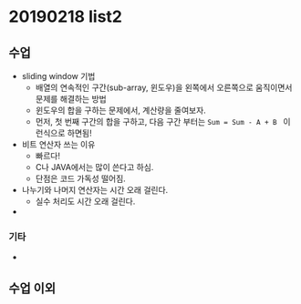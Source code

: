 # 20190218 list2

## 수업

- sliding window 기법
  - 배열의 연속적인 구간(sub-array, 윈도우)을 왼쪽에서 오른쪽으로 움직이면서 문제를 해결하는 방법
  - 윈도우의 합을 구하는 문제에서, 계산량을 줄여보자.
  - 먼저, 첫 번째 구간의 합을 구하고, 다음 구간 부터는 `Sum = Sum - A + B ` 이런식으로 하면됨!
- 비트 연산자 쓰는 이유
  - 빠르다!
  - C나 JAVA에서는 많이 쓴다고 하심.
  - 단점은 코드 가독성 떨어짐.
- 나누기와 나머지 연산자는 시간 오래 걸린다.
  - 실수 처리도 시간 오래 걸린다.
- 



### 기타

- 





## 수업 이외

